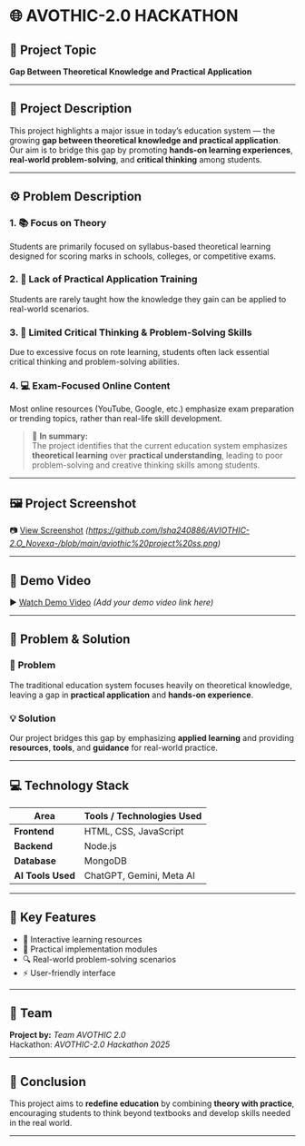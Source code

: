 # 🌐 AVOTHIC-2.0 HACKATHON

## 🎯 **Project Topic**
**Gap Between Theoretical Knowledge and Practical Application**

---

## 🧠 **Project Description**
This project highlights a major issue in today’s education system — the growing **gap between theoretical knowledge and practical application**.  
Our aim is to bridge this gap by promoting **hands-on learning experiences**, **real-world problem-solving**, and **critical thinking** among students.

---

## ⚙️ **Problem Description**

### 1. 📚 Focus on Theory  
Students are primarily focused on syllabus-based theoretical learning designed for scoring marks in schools, colleges, or competitive exams.

### 2. 🧩 Lack of Practical Application Training  
Students are rarely taught how the knowledge they gain can be applied to real-world scenarios.

### 3. 💭 Limited Critical Thinking & Problem-Solving Skills  
Due to excessive focus on rote learning, students often lack essential critical thinking and problem-solving abilities.

### 4. 💻 Exam-Focused Online Content  
Most online resources (YouTube, Google, etc.) emphasize exam preparation or trending topics, rather than real-life skill development.

> 🧾 **In summary:**  
> The project identifies that the current education system emphasizes **theoretical learning** over **practical understanding**, leading to poor problem-solving and creative thinking skills among students.

---

## 🖼️ **Project Screenshot**
📷 [View Screenshot](#) *(https://github.com/Isha240886/AVIOTHIC-2.O_Novexa-/blob/main/aviothic%20project%20ss.png)*

---

## 🎥 **Demo Video**
▶️ [Watch Demo Video](#) *(Add your demo video link here)*

---

## 🧩 **Problem & Solution**

### 🧨 **Problem**
The traditional education system focuses heavily on theoretical knowledge, leaving a gap in **practical application** and **hands-on experience**.

### 💡 **Solution**
Our project bridges this gap by emphasizing **applied learning** and providing **resources**, **tools**, and **guidance** for real-world practice.

---

## 💻 **Technology Stack**

| Area | Tools / Technologies Used |
|------|----------------------------|
| **Frontend** | HTML, CSS, JavaScript |
| **Backend** | Node.js |
| **Database** | MongoDB |
| **AI Tools Used** | ChatGPT, Gemini, Meta AI |

---

## 🚀 **Key Features**
- 📖 Interactive learning resources  
- 🧠 Practical implementation modules  
- 🔍 Real-world problem-solving scenarios  
- ⚡ User-friendly interface  

---

## 👥 **Team**
**Project by:** *Team AVOTHIC 2.0*  
Hackathon: *AVOTHIC-2.0 Hackathon 2025*

---

## 🏁 **Conclusion**
This project aims to **redefine education** by combining **theory with practice**, encouraging students to think beyond textbooks and develop skills needed in the real world.

---
